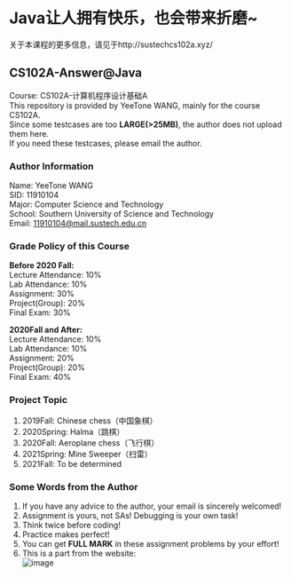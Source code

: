 # Java让人拥有快乐，也会带来折磨~
关于本课程的更多信息，请见于http://sustechcs102a.xyz/
## CS102A-Answer@Java
Course: CS102A-计算机程序设计基础A  
This repository is provided by YeeTone WANG, mainly for the course CS102A.  
Since some testcases are too **LARGE(>25MB)**, the author does not upload them here.  
If you need these testcases, please email the author.

### Author Information
Name: YeeTone WANG  
SID: 11910104  
Major: Computer Science and Technology  
School: Southern University of Science and Technology  
Email: 11910104@mail.sustech.edu.cn  

### Grade Policy of this Course  
**Before 2020 Fall:**  
Lecture Attendance: 10%   
Lab Attendance: 10%   
Assignment: 30%  
Project(Group): 20%  
Final Exam: 30%  

**2020Fall and After:**  
Lecture Attendance: 10%  
Lab Attendance: 10%  
Assignment: 20%  
Project(Group): 20%   
Final Exam: 40%   

### Project Topic
1. 2019Fall: Chinese chess（中国象棋）       
2. 2020Spring: Halma（跳棋）      
3. 2020Fall: Aeroplane chess（飞行棋）     
4. 2021Spring: Mine Sweeper（扫雷）     
5. 2021Fall: To be determined    

### Some Words from the Author
1. If you have any advice to the author, your email is sincerely welcomed!  
2. Assignment is yours, not SAs! Debugging is your own task!  
3. Think twice before coding!  
4. Practice makes perfect!
5. You can get **FULL MARK** in these assignment problems by your effort!
6. This is a part from the website:     
![image](https://user-images.githubusercontent.com/64548919/130782080-b0bf8e08-1071-4f58-8ad3-0d383b9f5c71.png)
